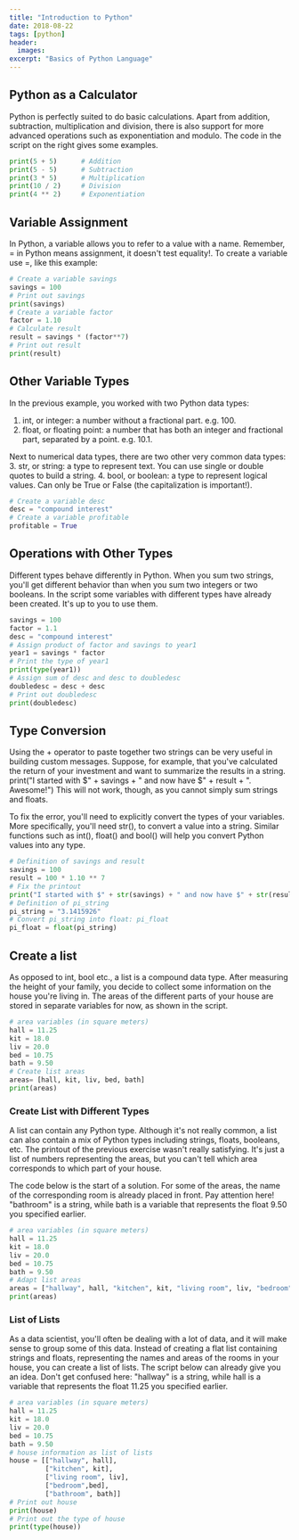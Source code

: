 ```yaml
---
title: "Introduction to Python"
date: 2018-08-22
tags: [python]
header:
  images:
excerpt: "Basics of Python Language"
---
```


## Python as a Calculator

Python is perfectly suited to do basic calculations. Apart from addition, subtraction, multiplication and division, there is also support for more advanced operations such as exponentiation and modulo.
The code in the script on the right gives some examples.

```python
print(5 + 5)      # Addition
print(5 - 5)      # Subtraction
print(3 * 5)      # Multiplication
print(10 / 2)     # Division
print(4 ** 2)     # Exponentiation
```

## Variable Assignment

In Python, a variable allows you to refer to a value with a name. Remember, = in Python means assignment, it doesn't test equality!. To create a variable use =, like this example:
```python
# Create a variable savings
savings = 100
# Print out savings
print(savings)
# Create a variable factor
factor = 1.10
# Calculate result
result = savings * (factor**7)
# Print out result
print(result)
```

## Other Variable Types

In the previous example, you worked with two Python data types:
1. int, or integer: a number without a fractional part. e.g. 100.
2. float, or floating point: a number that has both an integer and fractional part, separated by a point. e.g. 10.1.

Next to numerical data types, there are two other very common data types:
3. str, or string: a type to represent text. You can use single or double quotes to build a string.
4. bool, or boolean: a type to represent logical values. Can only be True or False (the capitalization is important!).

```python
# Create a variable desc
desc = "compound interest"
# Create a variable profitable
profitable = True
```

## Operations with Other Types

Different types behave differently in Python. When you sum two strings, you'll get different behavior than when you sum two integers or two booleans. In the script some variables with different types have already been created. It's up to you to use them.

```python
savings = 100
factor = 1.1
desc = "compound interest"
# Assign product of factor and savings to year1
year1 = savings * factor
# Print the type of year1
print(type(year1))
# Assign sum of desc and desc to doubledesc
doubledesc = desc + desc
# Print out doubledesc
print(doubledesc)
```

## Type Conversion

Using the + operator to paste together two strings can be very useful in building custom messages. Suppose, for example, that you've calculated the return of your investment and want to summarize the results in a string.
print("I started with $" + savings + " and now have $" + result + ". Awesome!")
This will not work, though, as you cannot simply sum strings and floats.

To fix the error, you'll need to explicitly convert the types of your variables. More specifically, you'll need str(), to convert a value into a string. Similar functions such as int(), float() and bool() will help you convert Python values into any type.

```python
# Definition of savings and result
savings = 100
result = 100 * 1.10 ** 7
# Fix the printout
print("I started with $" + str(savings) + " and now have $" + str(result) + ". Awesome!")
# Definition of pi_string
pi_string = "3.1415926"
# Convert pi_string into float: pi_float
pi_float = float(pi_string)
```

## Create a list

As opposed to int, bool etc., a list is a compound data type. After measuring the height of your family, you decide to collect some information on the house you're living in. The areas of the different parts of your house are stored in separate variables for now, as shown in the script.

```python
# area variables (in square meters)
hall = 11.25
kit = 18.0
liv = 20.0
bed = 10.75
bath = 9.50
# Create list areas
areas= [hall, kit, liv, bed, bath]
print(areas)
```

### Create List with Different Types
A list can contain any Python type. Although it's not really common, a list can also contain a mix of Python types including strings, floats, booleans, etc. The printout of the previous exercise wasn't really satisfying. It's just a list of numbers representing the areas, but you can't tell which area corresponds to which part of your house.

The code below is the start of a solution. For some of the areas, the name of the corresponding room is already placed in front. Pay attention here! "bathroom" is a string, while bath is a variable that represents the float 9.50 you specified earlier.

```python
# area variables (in square meters)
hall = 11.25
kit = 18.0
liv = 20.0
bed = 10.75
bath = 9.50
# Adapt list areas
areas = ["hallway", hall, "kitchen", kit, "living room", liv, "bedroom", bed, "bathroom", bath]
print(areas)
```

### List of Lists
As a data scientist, you'll often be dealing with a lot of data, and it will make sense to group some of this data. Instead of creating a flat list containing strings and floats, representing the names and areas of the rooms in your house, you can create a list of lists. The script below can already give you an idea.
Don't get confused here: "hallway" is a string, while hall is a variable that represents the float 11.25 you specified earlier.

```python
# area variables (in square meters)
hall = 11.25
kit = 18.0
liv = 20.0
bed = 10.75
bath = 9.50
# house information as list of lists
house = [["hallway", hall],
         ["kitchen", kit],
         ["living room", liv],
         ["bedroom",bed],
         ["bathroom", bath]]
# Print out house
print(house)
# Print out the type of house
print(type(house))
```
